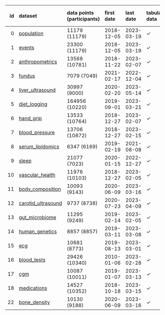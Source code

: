 |   id | dataset                                                   | data points (participants)   | first date   | last date   | tabular data   | time series data   | image data   |
|-----:|:----------------------------------------------------------|:-----------------------------|:-------------|:------------|:---------------|:-------------------|:-------------|
|    0 | [population](datasets/0-population.html)                  | 11179 (11179)                | 2018-12-05   | 2023-03-19  | ✓              |                    |              |
|    1 | [events](datasets/1-events.html)                          | 23300 (11179)                | 2018-12-05   | 2023-03-19  | ✓              |                    |              |
|    2 | [anthropometrics](datasets/2-anthropometrics.html)        | 13568 (10781)                | 2018-11-22   | 2023-02-07  | ✓              |                    |              |
|    3 | [fundus](datasets/3-fundus.html)                          | 7079 (7049)                  | 2021-02-17   | 2022-12-04  | ✓              |                    | ✓            |
|    4 | [liver_ultrasound](datasets/4-liver_ultrasound.html)      | 30997 (9000)                 | 2020-02-20   | 2023-05-14  | ✓              |                    |              |
|    5 | [diet_logging](datasets/5-diet_logging.html)              | 164956 (10220)               | 2019-09-01   | 2023-03-21  | ✓              |                    |              |
|    6 | [hand_grip](datasets/6-hand_grip.html)                    | 13533 (10764)                | 2018-12-27   | 2023-02-07  | ✓              |                    |              |
|    7 | [blood_pressure](datasets/7-blood_pressure.html)          | 13706 (10872)                | 2018-12-27   | 2023-02-15  | ✓              |                    |              |
|    8 | [serum_lipidomics](datasets/8-serum_lipidomics.html)      | 6347 (6169)                  | 2019-02-19   | 2021-08-08  | ✓              |                    |              |
|    9 | [sleep](datasets/9-sleep.html)                            | 21077 (7023)                 | 2020-01-15   | 2022-12-27  | ✓              | ✓                  |              |
|   10 | [vascular_health](datasets/10-vascular_health.html)       | 11976 (10103)                | 2018-12-27   | 2023-02-05  | ✓              |                    |              |
|   11 | [body_composition](datasets/11-body_composition.html)     | 10093 (9143)                 | 2020-06-09   | 2023-03-16  | ✓              |                    |              |
|   12 | [carotid_ultrasound](datasets/12-carotid_ultrasound.html) | 9737 (8738)                  | 2020-07-23   | 2023-04-09  | ✓              |                    |              |
|   13 | [gut_microbiome](datasets/13-gut_microbiome.html)         | 11295 (9249)                 | 2019-02-14   | 2023-02-05  | ✓              |                    |              |
|   14 | [human_genetics](datasets/14-human_genetics.html)         | 8857 (8857)                  | 2019-03-11   | 2023-03-08  | ✓              |                    |              |
|   15 | [ecg](datasets/15-ecg.html)                               | 10681 (8773)                 | 2019-08-13   | 2023-03-01  | ✓              | ✓                  |              |
|   16 | [blood_tests](datasets/16-blood_tests.html)               | 29426 (10340)                | 2010-01-06   | 2023-02-28  | ✓              |                    |              |
|   17 | [cgm](datasets/17-cgm.html)                               | 10087 (10011)                | 2019-01-07   | 2023-03-13  | ✓              | ✓                  |              |
|   18 | [medications](datasets/18-medications.html)               | 14527 (10352)                | 2018-10-18   | 2023-03-15  | ✓              |                    |              |
|   22 | [bone_density](datasets/22-bone_density.html)             | 10130 (9188)                 | 2020-06-09   | 2023-03-16  | ✓              |                    |              |